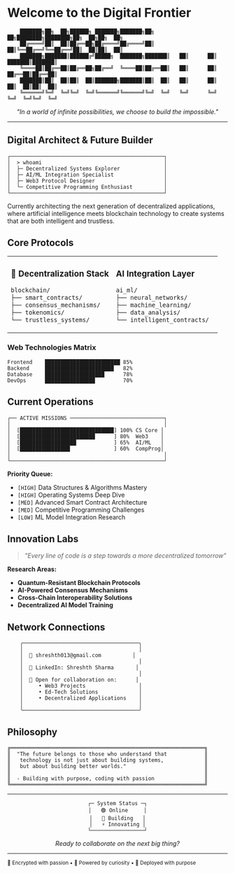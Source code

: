 # Welcome to the Digital Frontier

```
    ███████╗██╗  ██╗██████╗ ███████╗███████╗██╗  ██╗████████╗████████╗██╗  ██╗██╗  ██╗
    ██╔════╝██║  ██║██╔══██╗██╔════╝██╔════╝██║  ██║╚══██╔══╝╚══██╔══╝██║  ██║██║  ██║
    ███████╗███████║██████╔╝█████╗  ███████╗███████║   ██║      ██║   ███████║███████║
    ╚════██║██╔══██║██╔══██╗██╔══╝  ╚════██║██╔══██║   ██║      ██║   ██╔══██║██╔══██║
    ███████║██║  ██║██║  ██║███████╗███████║██║  ██║   ██║      ██║   ██║  ██║██║  ██║
    ╚══════╝╚═╝  ╚═╝╚═╝  ╚═╝╚══════╝╚══════╝╚═╝  ╚═╝   ╚═╝      ╚═╝   ╚═╝  ╚═╝╚═╝  ╚═╝
```

<div align="center">
<i>"In a world of infinite possibilities, we choose to build the impossible."</i>
</div>

---

##  Digital Architect & Future Builder

```
┌─────────────────────────────────────────────────┐
│  > whoami                                       │
│  ├─ Decentralized Systems Explorer              │
│  ├─ AI/ML Integration Specialist                │
│  ├─ Web3 Protocol Designer                      │
│  └─ Competitive Programming Enthusiast          │
└─────────────────────────────────────────────────┘
```

Currently architecting the next generation of decentralized applications, where artificial intelligence meets blockchain technology to create systems that are both intelligent and trustless.

##  Core Protocols

<table>
<tr>
<td width="50%">

### 🔗 **Decentralization Stack**
```bash
blockchain/
├── smart_contracts/
├── consensus_mechanisms/
├── tokenomics/
└── trustless_systems/
```

</td>
<td width="50%">

###  **AI Integration Layer**
```bash
ai_ml/
├── neural_networks/
├── machine_learning/
├── data_analysis/
└── intelligent_contracts/
```

</td>
</tr>
</table>

###  **Web Technologies Matrix**
```
Frontend    ████████████████████████ 85%
Backend     ██████████████████████   82%
Database    ███████████████████      78%
DevOps      ████████████████         70%
```

##  Current Operations

```
┌── ACTIVE MISSIONS ──────────────────────────────┐
│                                                 │
│  [██████████████████████████████] 100% CS Core │
│  [████████████████████████      ] 80%  Web3    │
│  [██████████████████            ] 65%  AI/ML   │
│  [████████████████              ] 60%  CompProg│
│                                                 │
└─────────────────────────────────────────────────┘
```

**Priority Queue:**
- `[HIGH]` Data Structures & Algorithms Mastery
- `[HIGH]` Operating Systems Deep Dive
- `[MED]`  Advanced Smart Contract Architecture
- `[MED]`  Competitive Programming Challenges
- `[LOW]`  ML Model Integration Research

##  Innovation Labs

> *"Every line of code is a step towards a more decentralized tomorrow"*

**Research Areas:**
- **Quantum-Resistant Blockchain Protocols**
- **AI-Powered Consensus Mechanisms**
- **Cross-Chain Interoperability Solutions**
- **Decentralized AI Model Training**

##  Network Connections

```ascii
    ╭─────────────────────────────────────╮
    │                                     │
    │  📧 shreshth013@gmail.com          │
    │                                     │
    │  🔗 LinkedIn: Shreshth Sharma       │
    │                                     │
    │  💬 Open for collaboration on:      │
    │     • Web3 Projects                 │
    │     • Ed-Tech Solutions             │
    │     • Decentralized Applications    │
    │                                     │
    ╰─────────────────────────────────────╯
```

##  Philosophy

```
╔══════════════════════════════════════════════════════════════╗
║  "The future belongs to those who understand that            ║
║   technology is not just about building systems,             ║
║   but about building better worlds."                         ║
║                                                              ║
║  - Building with purpose, coding with passion                ║
╚══════════════════════════════════════════════════════════════╝
```

---

<div align="center">

```
┌─ System Status ─┐
│   🟢 Online     │
│   🔄 Building   │
│   ⚡ Innovating │
└─────────────────┘
```

*Ready to collaborate on the next big thing?*

</div>

---

<sub>🔐 Encrypted with passion • 🌟 Powered by curiosity • 🚀 Deployed with purpose</sub>
